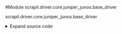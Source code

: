 <link rel="preload stylesheet" as="style" href="https://cdnjs.cloudflare.com/ajax/libs/10up-sanitize.css/11.0.1/sanitize.min.css" integrity="sha256-PK9q560IAAa6WVRRh76LtCaI8pjTJ2z11v0miyNNjrs=" crossorigin>
<link rel="preload stylesheet" as="style" href="https://cdnjs.cloudflare.com/ajax/libs/10up-sanitize.css/11.0.1/typography.min.css" integrity="sha256-7l/o7C8jubJiy74VsKTidCy1yBkRtiUGbVkYBylBqUg=" crossorigin>
<link rel="stylesheet preload" as="style" href="https://cdnjs.cloudflare.com/ajax/libs/highlight.js/10.1.1/styles/github.min.css" crossorigin>
<script defer src="https://cdnjs.cloudflare.com/ajax/libs/highlight.js/10.1.1/highlight.min.js" integrity="sha256-Uv3H6lx7dJmRfRvH8TH6kJD1TSK1aFcwgx+mdg3epi8=" crossorigin></script>
<script>window.addEventListener('DOMContentLoaded', () => hljs.initHighlighting())</script>















#Module scrapli.driver.core.juniper_junos.base_driver

scrapli.driver.core.juniper_junos.base_driver

<details class="source">
    <summary>
        <span>Expand source code</span>
    </summary>
    <pre>
        <code class="python">
"""scrapli.driver.core.juniper_junos.base_driver"""
from scrapli.driver.network.base_driver import PrivilegeLevel

PRIVS = {
    "exec": (
        PrivilegeLevel(
            pattern=r"^({\w+:\d}\n){0,1}[\w\-@()/:\.]{1,63}>\s?$",
            name="exec",
            previous_priv="",
            deescalate="",
            escalate="",
            escalate_auth=False,
            escalate_prompt="",
        )
    ),
    "configuration": (
        PrivilegeLevel(
            pattern=r"^({\w+:\d}\[edit\]\n){0,1}[\w\-@()/:\.]{1,63}#\s?$",
            name="configuration",
            previous_priv="exec",
            deescalate="exit configuration-mode",
            escalate="configure",
            escalate_auth=False,
            escalate_prompt="",
        )
    ),
    "configuration_exclusive": (
        PrivilegeLevel(
            pattern=r"^({\w+:\d}\[edit\]\n){0,1}[\w\-@()/:\.]{1,63}#\s?$",
            name="configuration_exclusive",
            previous_priv="exec",
            deescalate="exit configuration-mode",
            escalate="configure exclusive",
            escalate_auth=False,
            escalate_prompt="",
        )
    ),
    "configuration_private": (
        PrivilegeLevel(
            pattern=r"^({\w+:\d}\[edit\]\n){0,1}[\w\-@()/:\.]{1,63}#\s?$",
            name="configuration_private",
            previous_priv="exec",
            deescalate="exit configuration-mode",
            escalate="configure private",
            escalate_auth=False,
            escalate_prompt="",
        )
    ),
    "shell": (
        PrivilegeLevel(
            pattern=r"^.*[%\$]\s?$",
            not_contains=["root"],
            name="shell",
            previous_priv="exec",
            deescalate="exit",
            escalate="start shell",
            escalate_auth=False,
            escalate_prompt="",
        )
    ),
    "root_shell": (
        PrivilegeLevel(
            pattern=r"^.*root@(?:\S*:\S*\s?)?[%\#]\s?$",
            name="root_shell",
            previous_priv="exec",
            deescalate="exit",
            escalate="start shell user root",
            escalate_auth=True,
            escalate_prompt=r"^[pP]assword:\s?$",
        )
    ),
}

FAILED_WHEN_CONTAINS = [
    "is ambiguous",
    "No valid completions",
    "unknown command",
    "syntax error",
]
        </code>
    </pre>
</details>